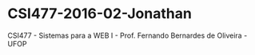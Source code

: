 # CSI477-2016-02-Jonathan
CSI477 - Sistemas para a WEB I - Prof. Fernando Bernardes de Oliveira - UFOP
